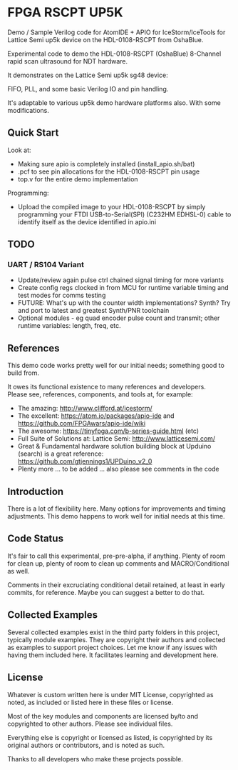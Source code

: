 # FPGA RSCPT UP5K

Demo / Sample Verilog code for AtomIDE + APIO for IceStorm/IceTools for Lattice Semi up5k
device on the HDL-0108-RSCPT from OshaBlue.

Experimental code to demo the HDL-0108-RSCPT (OshaBlue) 8-Channel rapid scan
ultrasound for NDT hardware.

It demonstrates on the Lattice Semi up5k sg48 device:

FIFO, PLL, and some basic Verilog IO and pin handling.

It's adaptable to various up5k demo hardware platforms also.  With some modifications.



## Quick Start

Look at:
- Making sure apio is completely installed (install_apio.sh/bat)
- <file>.pcf to see pin allocations for the HDL-0108-RSCPT pin usage
- top.v for the entire demo implementation

Programming:
- Upload the compiled image to your HDL-0108-RSCPT by simply programming your
FTDI USB-to-Serial(SPI) (C232HM EDHSL-0) cable to identify itself as the device
identified in apio.ini



## TODO

### UART / RS104 Variant

- Update/review again pulse ctrl chained signal timing for more variants
- Create config regs clocked in from MCU for runtime variable timing and test modes for comms testing
- FUTURE: What's up with the counter width implementations? Synth? Try and port to latest and greatest Synth/PNR toolchain
- Optional modules - eg quad encoder pulse count and transmit; other runtime variables: length, freq, etc.




## References

This demo code works pretty well for our initial needs; something good to build
from.

It owes its functional existence to many references and developers.  
Please see, references, components, and tools at, for example:

- The amazing: http://www.clifford.at/icestorm/
- The excellent: https://atom.io/packages/apio-ide and https://github.com/FPGAwars/apio-ide/wiki
- The awesome: https://tinyfpga.com/b-series-guide.html (etc)
- Full Suite of Solutions at: Lattice Semi: http://www.latticesemi.com/
- Great & Fundamental hardware solution building block at Upduino (search) is a great reference: https://github.com/gtjennings1/UPDuino_v2_0
- Plenty more ... to be added ... also please see comments in the code




## Introduction

There is a lot of flexibility here.  Many options for improvements and timing
adjustments.  This demo happens to work well for initial needs at this time.



## Code Status

It's fair to call this experimental, pre-pre-alpha, if anything.  Plenty of room
for clean up, plenty of room to clean up comments and MACRO/Conditional as well.

Comments in their excruciating conditional detail retained, at least in early
commits, for reference.  Maybe you can suggest a better to do that.




## Collected Examples

Several collected examples exist in the third party folders in this project,
typically module examples.  They are copyright their authors and collected
as examples to support project choices.  Let me know if any issues with having
them included here.  It facilitates learning and development here.



## License

Whatever is custom written here is under MIT License, copyrighted as noted, as
included or listed here in these files or license.

Most of the key modules and components are licensed by/to and copyrighted to
other authors.  Please see individual files.

Everything else is copyright or licensed as listed, is copyrighted by its
original authors or contributors, and is noted as such.

Thanks to all developers who make these projects possible.
